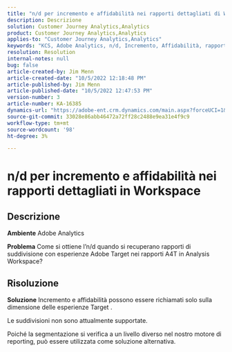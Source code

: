 ```yaml
---
title: "n/d per incremento e affidabilità nei rapporti dettagliati di Workspace"
description: Descrizione
solution: Customer Journey Analytics,Analytics
product: Customer Journey Analytics,Analytics
applies-to: "Customer Journey Analytics,Analytics"
keywords: "KCS, Adobe Analytics, n/d, Incremento, Affidabilità, rapporti di suddivisione, Workspace, FAQ"
resolution: Resolution
internal-notes: null
bug: false
article-created-by: Jim Menn
article-created-date: "10/5/2022 12:18:48 PM"
article-published-by: Jim Menn
article-published-date: "10/5/2022 12:47:53 PM"
version-number: 3
article-number: KA-16385
dynamics-url: "https://adobe-ent.crm.dynamics.com/main.aspx?forceUCI=1&pagetype=entityrecord&etn=knowledgearticle&id=49ac8ed8-a744-ed11-bba1-000d3a3064b8"
source-git-commit: 33028e86abb46472a72ff28c2488e9ea31e4f9c9
workflow-type: tm+mt
source-wordcount: '98'
ht-degree: 3%

---
```


# n/d per incremento e affidabilità nei rapporti dettagliati in Workspace

## Descrizione


<b>Ambiente</b>
Adobe Analytics

<b>Problema</b>
Come si ottiene l’n/d quando si recuperano rapporti di suddivisione con esperienze Adobe Target nei rapporti A4T in Analysis Workspace?


## Risoluzione


<b>Soluzione</b>
Incremento e affidabilità possono essere richiamati solo sulla dimensione delle esperienze Target .

Le suddivisioni non sono attualmente supportate.

Poiché la segmentazione si verifica a un livello diverso nel nostro motore di reporting, può essere utilizzata come soluzione alternativa.


